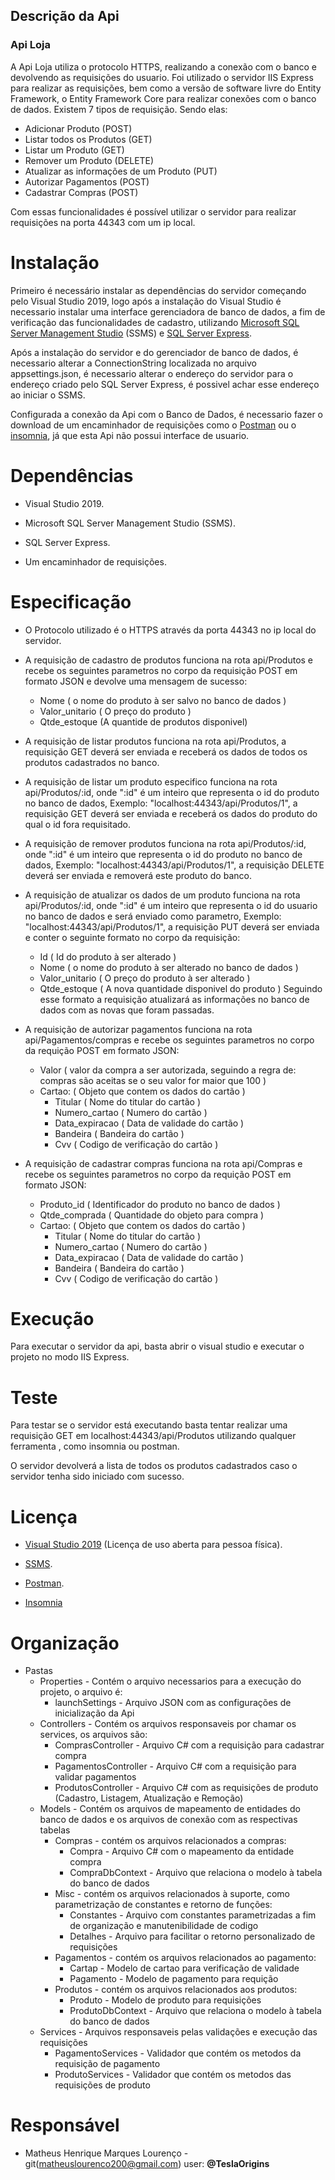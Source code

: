 ## Descrição da Api

### Api Loja

A Api Loja utiliza o protocolo HTTPS, realizando a conexão com o banco e devolvendo as requisições do usuario.
Foi utilizado o servidor IIS Express para realizar as requisições, bem como a versão de software livre do Entity Framework, o Entity Framework Core para realizar conexões com o banco de dados.
Existem 7 tipos de  requisição. Sendo elas:
* Adicionar Produto (POST)
* Listar todos os Produtos (GET)
* Listar um Produto (GET)
* Remover um Produto (DELETE)
* Atualizar as informações de um Produto (PUT)
* Autorizar Pagamentos (POST)
* Cadastrar Compras (POST)

Com essas funcionalidades é possível utilizar o servidor para realizar requisições na porta 44343 com um ip local.

# Instalação
Primeiro é necessário instalar as dependências do servidor começando pelo Visual Studio 2019, logo após a instalação do Visual Studio é necessario instalar uma interface gerenciadora de banco de dados, a fim de verificação das funcionalidades de cadastro, utilizando [Microsoft SQL Server Management Studio](https://docs.microsoft.com/en-us/sql/ssms/download-sql-server-management-studio-ssms?view=sql-server-ver15) (SSMS) e [SQL Server Express](https://download.microsoft.com/download/7/f/8/7f8a9c43-8c8a-4f7c-9f92-83c18d96b681/SQL2019-SSEI-Expr.exe).

Após a instalação do servidor e do gerenciador de banco de dados, é necessario alterar a ConnectionString localizada no arquivo appsettings.json, é necessario alterar o endereço do servidor para o endereço criado pelo SQL Server Express, é possivel achar esse endereço ao iniciar o SSMS.

Configurada a conexão da Api com o Banco de Dados, é necessario fazer o download de um encaminhador de requisições como o [Postman](https://www.postman.com/downloads/) ou o [insomnia](https://insomnia.rest/download/), já que esta Api não possui interface de usuario.

# Dependências

* Visual Studio 2019.

* Microsoft SQL Server Management Studio (SSMS).

* SQL Server Express.

* Um encaminhador de requisições.

# Especificação

* O Protocolo utilizado é o HTTPS através da porta 44343 no ip local do servidor.

* A requisição de cadastro de produtos funciona na rota api/Produtos e recebe os seguintes parametros no corpo da requisição POST em formato JSON e devolve uma mensagem de sucesso:
    * Nome ( o nome do produto à ser salvo no banco de dados )
    * Valor_unitario ( O preço do produto )
    * Qtde_estoque (A quantide de produtos disponivel)
* A requisição de listar produtos funciona na rota api/Produtos, a requisição GET deverá ser enviada e receberá os dados de todos os produtos cadastrados no banco.
* A requisição de listar um produto especifico funciona na rota api/Produtos/:id, onde ":id" é um inteiro que representa o id do produto no banco de dados, Exemplo: "localhost:44343/api/Produtos/1", a requisição GET deverá ser enviada e receberá os dados do produto do qual o id fora requisitado.
* A requisição de remover produtos funciona na rota api/Produtos/:id, onde ":id" é um inteiro que representa o id do produto no banco de dados, Exemplo: "localhost:44343/api/Produtos/1", a requisição DELETE deverá ser enviada e removerá este produto do banco.
* A requisição de atualizar os dados de um produto funciona na rota api/Produtos/:id, onde ":id" é um inteiro que representa o id do usuario no banco de dados e será enviado como parametro, Exemplo: "localhost:44343/api/Produtos/1", a requisição PUT deverá ser enviada e conter o seguinte formato no corpo da requisição:
    * Id ( Id do produto à ser alterado )
    * Nome ( o nome do produto à ser alterado no banco de dados )
    * Valor_unitario ( O preço do produto à ser alterado )
    * Qtde_estoque ( A nova quantidade disponivel do produto )
Seguindo esse formato a requisição atualizará as informações no banco de dados com as novas que foram passadas.
* A requisição de autorizar pagamentos funciona na rota api/Pagamentos/compras e recebe os seguintes parametros no corpo da requição POST em formato JSON:
  * Valor ( valor da compra a ser autorizada, seguindo a regra de: compras são aceitas se o seu valor for maior que 100 )
  * Cartao: ( Objeto que contem os dados do cartão )
    * Titular ( Nome do titular do cartão )
    * Numero_cartao ( Numero do cartão )
    * Data_expiracao ( Data de validade do cartão )
    * Bandeira ( Bandeira do cartão )
    * Cvv ( Codigo de verificação do cartão )
* A requisição de cadastrar compras funciona na rota api/Compras e recebe os seguintes parametros no corpo da requição POST em formato JSON:
  * Produto_id ( Identificador do produto no banco de dados )
  * Qtde_comprada ( Quantidade do objeto para compra )
  * Cartao: ( Objeto que contem os dados do cartão )
    * Titular ( Nome do titular do cartão )
    * Numero_cartao ( Numero do cartão )
    * Data_expiracao ( Data de validade do cartão )
    * Bandeira ( Bandeira do cartão )
    * Cvv ( Codigo de verificação do cartão )  

# Execução

Para executar o servidor da api, basta abrir o visual studio e executar o projeto no modo IIS Express.

# Teste

Para testar se o servidor está executando basta tentar realizar uma requisição GET em localhost:44343/api/Produtos utilizando qualquer ferramenta , como insomnia ou postman. 

O servidor devolverá a lista de todos os produtos cadastrados caso o servidor tenha sido iniciado com sucesso.

# Licença
* [Visual Studio 2019]( https://visualstudio.microsoft.com/pt-br/vs/community/ ) (Licença de uso aberta para pessoa física). 

* [SSMS]( https://www.microsoft.com/pt-br/licensing/product-licensing/sql-server?activetab=sql-server-pivot:primaryr2 ).

* [Postman]( https://www.postman.com/pricing/ ).

* [Insomnia]( https://insomnia.rest/pricing/ )

# Organização

* Pastas
   * Properties - Contém o arquivo necessarios para a execução do projeto, o arquivo é:
        * launchSettings - Arquivo JSON com as configurações de inicialização da Api
   * Controllers - Contém os arquivos responsaveis por chamar os services, os arquivos são:
        * ComprasController - Arquivo C# com a requisição para cadastrar compra
        * PagamentosController - Arquivo C# com a requisição para validar pagamentos
        * ProdutosController - Arquivo C# com as requisições de produto (Cadastro, Listagem, Atualização e Remoção)
   * Models - Contém os arquivos de mapeamento de entidades do banco de dados e os arquivos de conexão com as respectivas tabelas
        * Compras - contém os arquivos relacionados a compras:
            * Compra - Arquivo C# com o mapeamento da entidade compra
            * CompraDbContext - Arquivo que relaciona o modelo à tabela do banco de dados
        * Misc - contém os arquivos relacionados à suporte, como parametrização de constantes e retorno de funções:
            * Constantes - Arquivo com constantes parametrizadas a fim de organização e manutenibilidade de codigo
            * Detalhes - Arquivo para facilitar o retorno personalizado de requisições
        * Pagamentos - contém os arquivos relacionados ao pagamento:
            * Cartap - Modelo de cartao para verificação de validade
            * Pagamento - Modelo de pagamento para requição
        * Produtos - contém os arquivos relacionados aos produtos:
            * Produto - Modelo de produto para requisições
            * ProdutoDbContext - Arquivo que relaciona o modelo à tabela do banco de dados
    * Services - Arquivos responsaveis pelas validações e execução das requisições
        * PagamentoServices - Validador que contém os metodos da requisição de pagamento
        * ProdutoServices - Validador que contém os metodos das requisições de produto

# Responsável

* Matheus Henrique Marques Lourenço - git(matheuslourenco200@gmail.com) user: **@TeslaOrigins**

